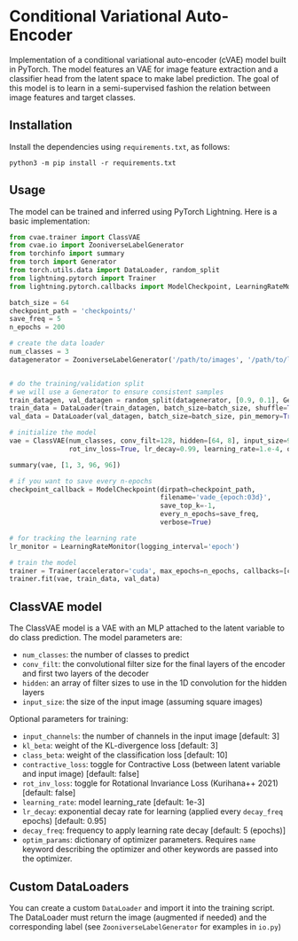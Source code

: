 # Conditional Variational Auto-Encoder

Implementation of a conditional variational auto-encoder (cVAE) model built in PyTorch. 
The model features an VAE for image feature extraction and a classifier head from the latent space to make label prediction. 
The goal of this model is to learn in a semi-supervised fashion the relation between image features and target classes.


## Installation
Install the dependencies using `requirements.txt`, as follows:
```
python3 -m pip install -r requirements.txt
```

## Usage
The model can be trained and inferred using PyTorch Lightning. Here is a basic implementation:
```python
from cvae.trainer import ClassVAE
from cvae.io import ZooniverseLabelGenerator
from torchinfo import summary
from torch import Generator
from torch.utils.data import DataLoader, random_split
from lightning.pytorch import Trainer
from lightning.pytorch.callbacks import ModelCheckpoint, LearningRateMonitor

batch_size = 64
checkpoint_path = 'checkpoints/'
save_freq = 5
n_epochs = 200

# create the data loader
num_classes = 3
datagenerator = ZooniverseLabelGenerator('/path/to/images', '/path/to/labels.csv')


# do the training/validation split 
# we will use a Generator to ensure consistent samples
train_datagen, val_datagen = random_split(datagenerator, [0.9, 0.1], Generator().manual_seed(1234))
train_data = DataLoader(train_datagen, batch_size=batch_size, shuffle=True, num_workers=8, pin_memory=True)
val_data = DataLoader(val_datagen, batch_size=batch_size, pin_memory=True, num_workers=8)

# initialize the model
vae = ClassVAE(num_classes, conv_filt=128, hidden=[64, 8], input_size=96, class_beta=150,
               rot_inv_loss=True, lr_decay=0.99, learning_rate=1.e-4, optim_params={'name': 'nadam'})

summary(vae, [1, 3, 96, 96])

# if you want to save every n-epochs
checkpoint_callback = ModelCheckpoint(dirpath=checkpoint_path,
                                      filename='vade_{epoch:03d}',
                                      save_top_k=-1,
                                      every_n_epochs=save_freq,
                                      verbose=True)

# for tracking the learning rate
lr_monitor = LearningRateMonitor(logging_interval='epoch')

# train the model
trainer = Trainer(accelerator='cuda', max_epochs=n_epochs, callbacks=[checkpoint_callback, lr_monitor])
trainer.fit(vae, train_data, val_data)
```

## ClassVAE model
The ClassVAE model is a VAE with an MLP attached to the latent variable to do class prediction.
The model parameters are:

* `num_classes`: the number of classes to predict
* `conv_filt`: the convolutional filter size for the final layers of the encoder and first two layers of the decoder
* `hidden`: an array of filter sizes to use in the 1D convolution for the hidden layers
* `input_size`: the size of the input image (assuming square images)

Optional parameters for training:
* `input_channels`: the number of channels in the input image [default: 3]
* `kl_beta`: weight of the KL-divergence loss [default: 3]
* `class_beta`: weight of the classification loss [default: 10]
* `contractive_loss`: toggle for Contractive Loss (between latent variable and input image) [default: false]
* `rot_inv_loss`: toggle for Rotational Invariance Loss (Kurihana++ 2021) [default: false]
* `learning_rate`: model learning_rate [default: 1e-3]
* `lr_decay`: exponential decay rate for learning (applied every `decay_freq` epochs) [default: 0.95]
* `decay_freq`: frequency to apply learning rate decay [default: 5 (epochs)]
* `optim_params`: dictionary of optimizer parameters. Requires `name` keyword describing the optimizer and other keywords are passed into the optimizer.

## Custom DataLoaders
You can create a custom `DataLoader` and import it into the training script. 
The DataLoader must return the image (augmented if needed) and the corresponding label (see `ZooniverseLabelGenerator` for examples in `io.py`)
